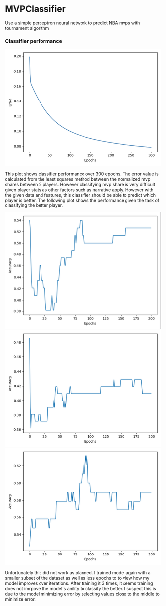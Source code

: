 # MVPClassifier
Use a simple perceptron neural network to predict NBA mvps with tournament algorithm

### Classifier performance
<img src="./assets/error%20plot.png"/>

This plot shows classifier performance over 300 epochs. The error value is calculated from the least squares
method between the normalized mvp shares between 2 players. However classifying mvp share is very difficult given player stats
as other factors such as narrative apply. However with the given data and features, this classifier should be able to predict which player is better.
The following plot shows the performance given the task of classifying the better player.

<img src="./assets/validation1.png"/>
<img src="./assets/validation2.png"/>
<img src="./assets/validation3.png"/>

Unfortunately this did not work as planned. I trained model again with a smaller subset of the dataset as well as less epochs to
to view how my model improves over iterations. After training it 3 times, it seems training does not imrpove the model's anility to classify the better. I suspect this is due
to the model minimizing error by selecting values close to the middle to minimize error.